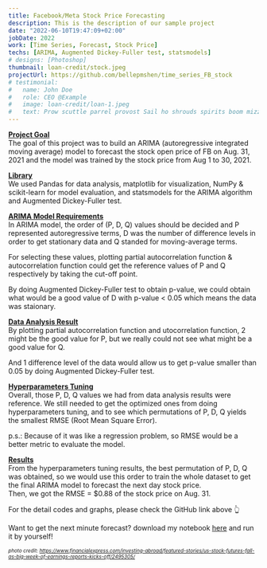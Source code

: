 ```yaml
---
title: Facebook/Meta Stock Price Forecasting
description: This is the description of our sample project
date: "2022-06-10T19:47:09+02:00"
jobDate: 2022
work: [Time Series, Forecast, Stock Price]
techs: [ARIMA, Augmented Dickey-Fuller test, statsmodels]
# designs: [Photoshop]
thumbnail: loan-credit/stock.jpeg
projectUrl: https://github.com/bellepmshen/time_series_FB_stock
# testimonial:
#   name: John Doe
#   role: CEO @Example
#   image: loan-credit/loan-1.jpeg
#   text: Prow scuttle parrel provost Sail ho shrouds spirits boom mizzenmast yardarm. Pinnace holystone mizzenmast quarter crow's nest nipperkin
---
```


<!-- This would be a description of your sample project. You can add any content you'd like. -->

<font><b><u>Project Goal</b></u></font><br>
The goal of this project was to build an ARIMA (autoregressive integrated moving average) model to forecast the stock open price of FB on Aug. 31, 2021 and the model was trained by the stock price from Aug 1 to 30, 2021.<br> 

<font><b><u>Library</b></u></font><br>
We used Pandas for data analysis, matplotlib for visualization, NumPy & scikit-learn for model evaluation, and statsmodels for the ARIMA algorithm and Augmented Dickey-Fuller test.

<font><b><u>ARIMA Model Requirements</b></u></font><br>
In ARIMA model, the order of (P, D, Q) values should be decided and P represented autoregressive terms, D was the number of difference levels in order to get stationary data and Q standed for moving-average terms.<br>

For selecting these values, plotting partial autocorrelation function & autocorrelation function could get the reference values of P and Q respectively by taking the cut-off point.<br>

By doing Augmented Dickey-Fuller test to obtain p-value, we could obtain what would be a good value of D with p-value < 0.05 which means the data was staionary.<br>

<font><b><u>Data Analysis Result</b></u></font><br>
By plotting partial autocorrelation function and utocorrelation function, 2 might be the good value for P, but we really could not see what might be a good value for Q.<br>

And 1 difference level of the data would allow us to get p-value smaller than 0.05 by doing Augmented Dickey-Fuller test.<br> 

<font><b><u>Hyperparameters Tuning</b></u></font><br>
Overall, those P, D, Q values we had from data analysis results were reference. We still needed to get the optimized ones from doing hyperparameters tuning, and to see which permutations of P, D, Q yields the smallest RMSE (Root Mean Square Error).

p.s.: Because of it was like a regression problem, so RMSE would be a better metric to evaluate the model.<br>

<font><b><u>Results</b></u></font><br>
From the hyperparameters tuning results, the best permutation of P, D, Q was obtained, so we would use this order to train the whole dataset to get the final ARIMA model to forecast the next day stock price.<br>
Then, we got the RMSE = $0.88 of the stock price on Aug. 31.<br>

For the detail codes and graphs, please check the GitHub link above :point_up_2:<br>

Want to get the next minute forecast? download my notebook <font color = "334AFF"><a href = "https://github.com/bellepmshen/time_series_FB_stock/blob/main/forecast.ipynb"><u>here</u></a></font> and run it by yourself!

<font size = "-3"><i>photo credit: https://www.financialexpress.com/investing-abroad/featured-stories/us-stock-futures-fall-as-big-week-of-earnings-reports-kicks-off/2495305/</i></font>